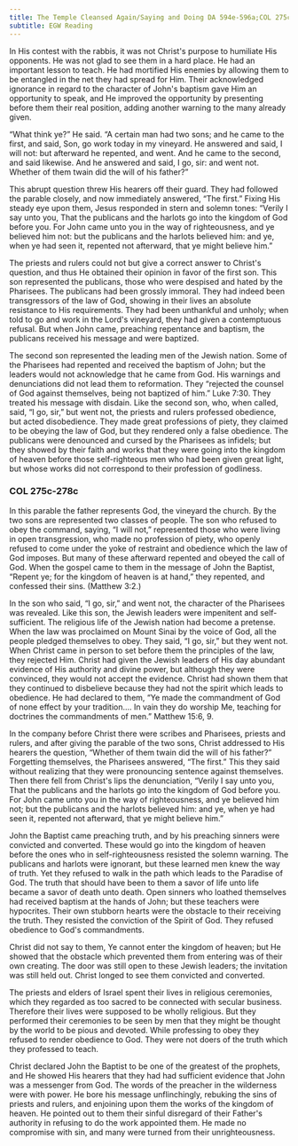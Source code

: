 ```yaml
---
title: The Temple Cleansed Again/Saying and Doing DA 594e-596a;COL 275c-278c
subtitle: EGW Reading
---
```


In His contest with the rabbis, it was not Christ's purpose to humiliate His opponents. He was not glad to see them in a hard place. He had an important lesson to teach. He had mortified His enemies by allowing them to be entangled in the net they had spread for Him. Their acknowledged ignorance in regard to the character of John's baptism gave Him an opportunity to speak, and He improved the opportunity by presenting before them their real position, adding another warning to the many already given.

“What think ye?” He said. “A certain man had two sons; and he came to the first, and said, Son, go work today in my vineyard. He answered and said, I will not: but afterward he repented, and went. And he came to the second, and said likewise. And he answered and said, I go, sir: and went not. Whether of them twain did the will of his father?”

This abrupt question threw His hearers off their guard. They had followed the parable closely, and now immediately answered, “The first.” Fixing His steady eye upon them, Jesus responded in stern and solemn tones: “Verily I say unto you, That the publicans and the harlots go into the kingdom of God before you. For John came unto you in the way of righteousness, and ye believed him not: but the publicans and the harlots believed him: and ye, when ye had seen it, repented not afterward, that ye might believe him.”

The priests and rulers could not but give a correct answer to Christ's question, and thus He obtained their opinion in favor of the first son. This son represented the publicans, those who were despised and hated by the Pharisees. The publicans had been grossly immoral. They had indeed been transgressors of the law of God, showing in their lives an absolute resistance to His requirements. They had been unthankful and unholy; when told to go and work in the Lord's vineyard, they had given a contemptuous refusal. But when John came, preaching repentance and baptism, the publicans received his message and were baptized.

The second son represented the leading men of the Jewish nation. Some of the Pharisees had repented and received the baptism of John; but the leaders would not acknowledge that he came from God. His warnings and denunciations did not lead them to reformation. They “rejected the counsel of God against themselves, being not baptized of him.” Luke 7:30. They treated his message with disdain. Like the second son, who, when called, said, “I go, sir,” but went not, the priests and rulers professed obedience, but acted disobedience. They made great professions of piety, they claimed to be obeying the law of God, but they rendered only a false obedience. The publicans were denounced and cursed by the Pharisees as infidels; but they showed by their faith and works that they were going into the kingdom of heaven before those self-righteous men who had been given great light, but whose works did not correspond to their profession of godliness.

### COL 275c-278c

In this parable the father represents God, the vineyard the church. By the two sons are represented two classes of people. The son who refused to obey the command, saying, “I will not,” represented those who were living in open transgression, who made no profession of piety, who openly refused to come under the yoke of restraint and obedience which the law of God imposes. But many of these afterward repented and obeyed the call of God. When the gospel came to them in the message of John the Baptist, “Repent ye; for the kingdom of heaven is at hand,” they repented, and confessed their sins. (Matthew 3:2.)

In the son who said, “I go, sir,” and went not, the character of the Pharisees was revealed. Like this son, the Jewish leaders were impenitent and self-sufficient. The religious life of the Jewish nation had become a pretense. When the law was proclaimed on Mount Sinai by the voice of God, all the people pledged themselves to obey. They said, “I go, sir,” but they went not. When Christ came in person to set before them the principles of the law, they rejected Him. Christ had given the Jewish leaders of His day abundant evidence of His authority and divine power, but although they were convinced, they would not accept the evidence. Christ had shown them that they continued to disbelieve because they had not the spirit which leads to obedience. He had declared to them, “Ye made the commandment of God of none effect by your tradition.... In vain they do worship Me, teaching for doctrines the commandments of men.” Matthew 15:6, 9.

In the company before Christ there were scribes and Pharisees, priests and rulers, and after giving the parable of the two sons, Christ addressed to His hearers the question, “Whether of them twain did the will of his father?” Forgetting themselves, the Pharisees answered, “The first.” This they said without realizing that they were pronouncing sentence against themselves. Then there fell from Christ's lips the denunciation, “Verily I say unto you, That the publicans and the harlots go into the kingdom of God before you. For John came unto you in the way of righteousness, and ye believed him not; but the publicans and the harlots believed him: and ye, when ye had seen it, repented not afterward, that ye might believe him.”

John the Baptist came preaching truth, and by his preaching sinners were convicted and converted. These would go into the kingdom of heaven before the ones who in self-righteousness resisted the solemn warning. The publicans and harlots were ignorant, but these learned men knew the way of truth. Yet they refused to walk in the path which leads to the Paradise of God. The truth that should have been to them a savor of life unto life became a savor of death unto death. Open sinners who loathed themselves had received baptism at the hands of John; but these teachers were hypocrites. Their own stubborn hearts were the obstacle to their receiving the truth. They resisted the conviction of the Spirit of God. They refused obedience to God's commandments.

Christ did not say to them, Ye cannot enter the kingdom of heaven; but He showed that the obstacle which prevented them from entering was of their own creating. The door was still open to these Jewish leaders; the invitation was still held out. Christ longed to see them convicted and converted.

The priests and elders of Israel spent their lives in religious ceremonies, which they regarded as too sacred to be connected with secular business. Therefore their lives were supposed to be wholly religious. But they performed their ceremonies to be seen by men that they might be thought by the world to be pious and devoted. While professing to obey they refused to render obedience to God. They were not doers of the truth which they professed to teach.

Christ declared John the Baptist to be one of the greatest of the prophets, and He showed His hearers that they had had sufficient evidence that John was a messenger from God. The words of the preacher in the wilderness were with power. He bore his message unflinchingly, rebuking the sins of priests and rulers, and enjoining upon them the works of the kingdom of heaven. He pointed out to them their sinful disregard of their Father's authority in refusing to do the work appointed them. He made no compromise with sin, and many were turned from their unrighteousness.